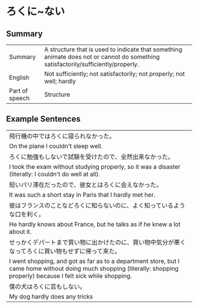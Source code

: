 # ろくに~ない

## Summary

<table><tr>   <td>Summary</td>   <td>A structure that is used to indicate that something animate does not or cannot do something satisfactorily/sufficiently/properly.</td></tr><tr>   <td>English</td>   <td>Not sufficiently; not satisfactorily; not properly; not well; hardly</td></tr><tr>   <td>Part of speech</td>   <td>Structure</td></tr></table>

## Example Sentences

<table><tr><td>飛行機の中ではろくに寝られなかった。</td></tr><tr><td>On the plane I couldn't sleep well.</td></tr><tr><td>ろくに勉強もしないで試験を受けたので、全然出来なかった。</td></tr><tr><td>I took the exam without studying properly, so it was a disaster (literally: I couldn't do well at all).</td></tr><tr><td>短いパリ滞在だったので、彼女とはろくに会えなかった。</td></tr><tr><td>It was such a short stay in Paris that I hardly met her.</td></tr><tr><td>彼はフランスのことなどろくに知らないのに、よく知っているような口を利く。</td></tr><tr><td>He hardly knows about France, but he talks as if he knew a lot about it.</td></tr><tr><td>せっかくデパートまで買い物に出かけたのに、買い物中気分が悪くなってろくに買い物もせずに帰って来た。</td></tr><tr><td>I went shopping, and got as far as to a department store, but I came home without doing much shopping (literally: shopping properly) because I felt sick while shopping.</td></tr><tr><td>僕の犬はろくに芸もしない。</td></tr><tr><td>My dog hardly does any tricks</td></tr></table>

